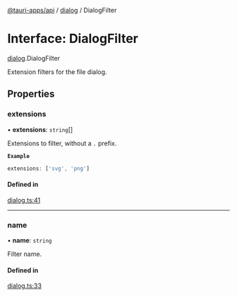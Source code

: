 [@tauri-apps/api](../README.md) / [dialog](../modules/dialog.md) / DialogFilter

# Interface: DialogFilter

[dialog](../modules/dialog.md).DialogFilter

Extension filters for the file dialog.

## Properties

### extensions

• **extensions**: `string`[]

Extensions to filter, without a `.` prefix.

**`Example`**

 ```typescript
extensions: ['svg', 'png']
```

#### Defined in

[dialog.ts:41](https://github.com/tauri-apps/tauri/blob/35b5378/tooling/api/src/dialog.ts#L41)

___

### name

• **name**: `string`

Filter name.

#### Defined in

[dialog.ts:33](https://github.com/tauri-apps/tauri/blob/35b5378/tooling/api/src/dialog.ts#L33)
